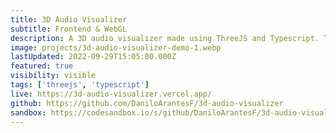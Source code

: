 ```yaml
---
title: 3D Audio Visualizer
subtitle: Frontend & WebGL
description: A 3D audio visualizer made using ThreeJS and Typescript. This was my first experience learning to write custom shaders and was based on a previous experiment with the Web Audio API.
image: projects/3d-audio-visualizer-demo-1.webp
lastUpdated: 2022-09-29T15:05:00.000Z
featured: true
visibility: visible
tags: ['threejs', 'typescript']
live: https://3d-audio-visualizer.vercel.app/
github: https://github.com/DaniloArantesF/3d-audio-visualizer
sandbox: https://codesandbox.io/s/github/DaniloArantesF/3d-audio-visualizer
---
```

